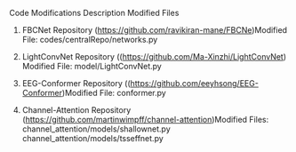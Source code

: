 Code Modifications Description
Modified Files
1. FBCNet Repository (https://github.com/ravikiran-mane/FBCNe)
​​Modified File​​: codes/centralRepo/networks.py

2. LightConvNet Repository ((https://github.com/Ma-Xinzhi/LightConvNet)
​​Modified File​​: model/LightConvNet.py

3. EEG-Conformer Repository ((https://github.com/eeyhsong/EEG-Conformer)
​​Modified File​​: conformer.py

4. Channel-Attention Repository (https://github.com/martinwimpff/channel-attention)
​​Modified Files​​:
channel_attention/models/shallownet.py
channel_attention/models/tsseffnet.py
